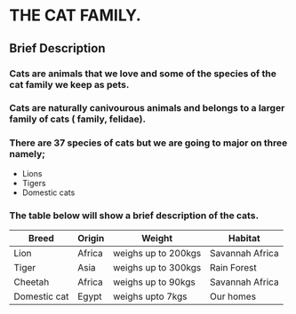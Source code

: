 # THE CAT FAMILY.
## Brief Description
### Cats are animals that we love and some of the species of the cat family we keep as pets.
### Cats are naturally canivourous animals and belongs to a larger family of cats ( family, felidae).
### There are 37 species of cats but we are going to major on three namely; 
* Lions
* Tigers
* Domestic cats
### The table below will show a brief description of the cats.
|Breed | Origin| Weight| Habitat|
|-----------|------------|----------|------------|
|Lion | Africa|weighs up to 200kgs|Savannah Africa|
|Tiger |Asia |weighs up to 300kgs|Rain Forest|
|Cheetah|Africa|weighs up to 90kgs |Savannah Africa|
|Domestic cat |Egypt|weighs upto 7kgs |Our homes|
